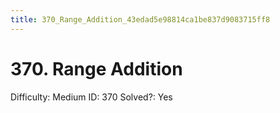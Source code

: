 ```yaml
---
title: 370_Range_Addition_43edad5e98814ca1be837d9083715ff8
---
```


# 370. Range Addition

Difficulty: Medium
ID: 370
Solved?: Yes